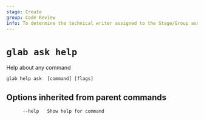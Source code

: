 ```yaml
---
stage: Create
group: Code Review
info: To determine the technical writer assigned to the Stage/Group associated with this page, see https://about.gitlab.com/handbook/product/ux/technical-writing/#assignments
---
```


<!--
This documentation is auto generated by a script.
Please do not edit this file directly. Run `make gen-docs` instead.
-->

# `glab ask help`

Help about any command

```plaintext
glab help ask  [command] [flags]
```

## Options inherited from parent commands

```plaintext
      --help   Show help for command
```
